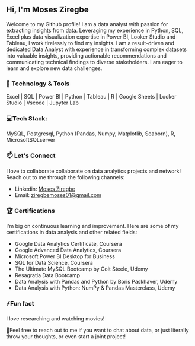 ## Hi, I'm Moses Ziregbe  

Welcome to my Github profile! I am a data analyst with passion for extracting insights from data. Leveraging my experience in Python, SQL, Excel plus data visualization expertise in Power BI, Looker Studio and Tableau, I work tirelessly to find my insights. I am a result-driven and dedicated Data Analyst with experience in transforming complex datasets into valuable insights, providing actionable recommendations and communicating technical findings to diverse stakeholders. I am eager to learn and explore new data challenges.

### 🧰 Technology & Tools
Excel | SQL | Power BI | Python | Tableau | R | Google Sheets | Looker Studio | Vscode | Jupyter Lab

### 💻Tech Stack:
MySQL, Postgresql, Python (Pandas, Numpy, Matplotlib, Seaborn), R, MicrosoftSQLserver

### 📫 Let's Connect
I love to collaborate collaborate on data analytics projects and network! Reach out to me through the following channels:
- Linkedin: [Moses Ziregbe](https://www.linkedin.com/in/moses-ziregbe/)
- Email: ziregbemoses01@gmail.com

### 🏆 Certifications
I'm big on continuous learning and improvement. Here are some of my certifications in data analysis and other related fields:

- Google Data Analytics Certificate, Coursera
- Google Advanced Data Analytics, Coursera
- Microsoft Power BI Desktop for Business 
- SQL for Data Science, Coursera
- The Ultimate MySQL Bootcamp by Colt Steele, Udemy
- Resagratia Data Bootcamp
- Data Analysis with Pandas and Python by Boris Paskhaver, Udemy
- Data Analysis with Python: NumPy & Pandas Masterclass, Udemy

### ⚡Fun fact
I love researching and watching movies!

🚀Feel free to reach out to me if you want to chat about data, or just literally throw your thoughts, or even start a joint project! 
<!---
mosesziregbe/mosesziregbe is a ✨ special ✨ repository because its `README.md` (this file) appears on your GitHub profile.
You can click the Preview link to take a look at your changes.
--->
